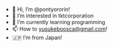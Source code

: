 - 👋 Hi, I’m @pontyororin!
- 👀 I’m interested in tktcorporation
- 🌱 I’m currently learning programming
- 📫 How to yusukeboosca@gmail.com!
- 🇯🇵 I’m from Japan!

<!---
pontyororin/pontyororin is a ✨ special ✨ repository because its `README.md` (this file) appears on your GitHub profile.
You can click the Preview link to take a look at your changes.
--->
